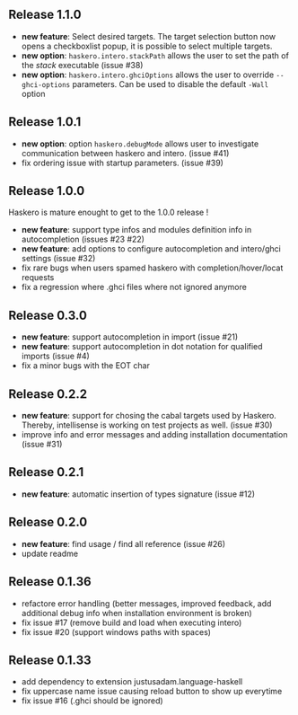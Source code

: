 ## Release 1.1.0

 - **new feature**: Select desired targets. The target selection button now opens a checkboxlist popup, it is possible to select multiple targets.
 - **new option**:  `haskero.intero.stackPath` allows the user to set the path of the *stack* executable (issue #38)
 - **new option**:  `haskero.intero.ghciOptions` allows the user to override `--ghci-options` parameters. Can be used to disable the default `-Wall` option

## Release 1.0.1

 - **new option**: option `haskero.debugMode` allows user to investigate communication between haskero and intero. (issue #41)
 - fix ordering issue with startup parameters. (issue #39)

## Release 1.0.0

Haskero is mature enought to get to the 1.0.0 release !

 - **new feature**: support type infos and modules definition info in autocompletion (issues #23 #22)
 - **new feature**: add options to configure autocompletion and intero/ghci settings (issue #32)
 - fix rare bugs when users spamed haskero with completion/hover/locat requests
 - fix a regression where .ghci files where not ignored anymore

## Release 0.3.0

 - **new feature**: support autocompletion in import (issue #21)
 - **new feature**: support autocompletion in dot notation for qualified imports (issue #4)
 - fix a minor bugs with the EOT char

## Release 0.2.2

 - **new feature**: support for chosing the cabal targets used by Haskero. Thereby, intellisense is working on test projects as well. (issue #30)
 - improve info and error messages and adding installation documentation (issue #31)

## Release 0.2.1

 - **new feature**: automatic insertion of types signature (issue #12)

## Release 0.2.0

 - **new feature**: find usage / find all reference (issue #26)
 - update readme

## Release 0.1.36

 - refactore error handling (better messages, improved feedback, add additional debug info when installation environment is broken)
 - fix issue #17 (remove build and load when executing intero)
 - fix issue #20 (support windows paths with spaces)


## Release 0.1.33

 - add dependency to extension justusadam.language-haskell
 - fix uppercase name issue causing reload button to show up everytime
 - fix issue #16 (.ghci should be ignored)